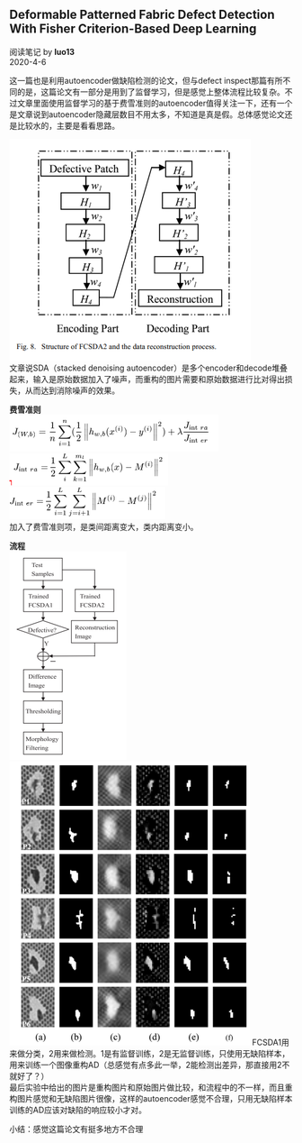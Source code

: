 ## Deformable Patterned Fabric Defect Detection With Fisher Criterion-Based Deep Learning
阅读笔记 by **luo13**  
2020-4-6  

这一篇也是利用autoencoder做缺陷检测的论文，但与defect inspect那篇有所不同的是，这篇论文有一部分是用到了监督学习，但是感觉上整体流程比较复杂。不过文章里面使用监督学习的基于费雪准则的autoencoder值得关注一下，还有一个是文章说到autoencoder隐藏层数目不用太多，不知道是真是假。总体感觉论文还是比较水的，主要是看看思路。  

![网络结构](../../img/FCSDA/网络结构.png)   
文章说SDA（stacked denoising autoencoder）是多个encoder和decode堆叠起来，输入是原始数据加入了噪声，而重构的图片需要和原始数据进行比对得出损失，从而达到消除噪声的效果。  

**费雪准则**  
![loss](../../img/FCSDA/loss.png)   
![loss](../../img/FCSDA/loss_intra.png)   
![loss](../../img/FCSDA/loss_inter.png)   
加入了费雪准则项，是类间距离变大，类内距离变小。  

**流程**  
![流程](../../img/FCSDA/流程图.png)   
![不合理的地方](../../img/FCSDA/不合理的地方.png)
FCSDA1用来做分类，2用来做检测。1是有监督训练，2是无监督训练，只使用无缺陷样本，用来训练一个图像重构AD（总感觉有点多此一举，2能检测出差异，那直接用2不就好了？）   
最后实验中给出的图片是重构图片和原始图片做比较，和流程中的不一样，而且重构图片感觉和无缺陷图片很像，这样的autoencoder感觉不合理，只用无缺陷样本训练的AD应该对缺陷的响应较小才对。

小结：感觉这篇论文有挺多地方不合理
